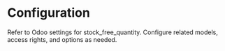 # Configuration

Refer to Odoo settings for stock_free_quantity. Configure related models, access rights, and options as needed.
